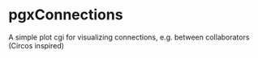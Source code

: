 # pgxConnections
A simple plot cgi for visualizing connections, e.g. between collaborators (Circos inspired)
